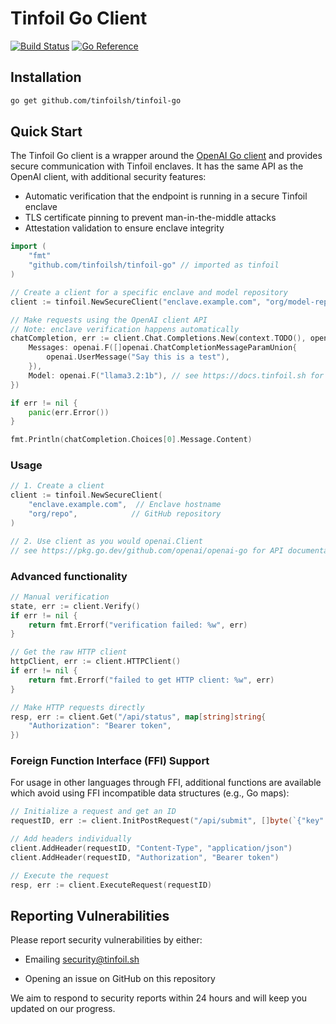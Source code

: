 # Tinfoil Go Client

[![Build Status](https://github.com/tinfoilsh/tinfoil-go/actions/workflows/test.yml/badge.svg)](https://github.com/tinfoilsh/tinfoil-go/actions)
[![Go Reference](https://pkg.go.dev/badge/github.com/openai/openai-go.svg)](https://pkg.go.dev/github.com/openai/openai-go)

## Installation

```bash
go get github.com/tinfoilsh/tinfoil-go
```

## Quick Start

The Tinfoil Go client is a wrapper around the [OpenAI Go client](https://pkg.go.dev/github.com/openai/openai-go) and provides secure communication with Tinfoil enclaves. It has the same API as the OpenAI client, with additional security features:

- Automatic verification that the endpoint is running in a secure Tinfoil enclave
- TLS certificate pinning to prevent man-in-the-middle attacks
- Attestation validation to ensure enclave integrity

```go
import (
    "fmt"
    "github.com/tinfoilsh/tinfoil-go" // imported as tinfoil
)

// Create a client for a specific enclave and model repository
client := tinfoil.NewSecureClient("enclave.example.com", "org/model-repo")

// Make requests using the OpenAI client API
// Note: enclave verification happens automatically
chatCompletion, err := client.Chat.Completions.New(context.TODO(), openai.ChatCompletionNewParams{
    Messages: openai.F([]openai.ChatCompletionMessageParamUnion{
        openai.UserMessage("Say this is a test"),
    }),
    Model: openai.F("llama3.2:1b"), // see https://docs.tinfoil.sh for supported models
})

if err != nil {
    panic(err.Error())
}

fmt.Println(chatCompletion.Choices[0].Message.Content)
```

### Usage

```go
// 1. Create a client
client := tinfoil.NewSecureClient(
    "enclave.example.com",  // Enclave hostname
    "org/repo",            // GitHub repository
)

// 2. Use client as you would openai.Client 
// see https://pkg.go.dev/github.com/openai/openai-go for API documentation
```

### Advanced functionality

```go
// Manual verification
state, err := client.Verify()
if err != nil {
    return fmt.Errorf("verification failed: %w", err)
}

// Get the raw HTTP client 
httpClient, err := client.HTTPClient()
if err != nil {
    return fmt.Errorf("failed to get HTTP client: %w", err)
}

// Make HTTP requests directly 
resp, err := client.Get("/api/status", map[string]string{
    "Authorization": "Bearer token",
})
```

### Foreign Function Interface (FFI) Support

For usage in other languages through FFI, additional functions are available 
which avoid using FFI incompatible data structures (e.g., Go maps): 

```go
// Initialize a request and get an ID
requestID, err := client.InitPostRequest("/api/submit", []byte(`{"key":"value"}`))

// Add headers individually
client.AddHeader(requestID, "Content-Type", "application/json")
client.AddHeader(requestID, "Authorization", "Bearer token")

// Execute the request
resp, err := client.ExecuteRequest(requestID)
```

## Reporting Vulnerabilities

Please report security vulnerabilities by either:

- Emailing [security@tinfoil.sh](mailto:security@tinfoil.sh)

- Opening an issue on GitHub on this repository

We aim to respond to security reports within 24 hours and will keep you updated on our progress.
